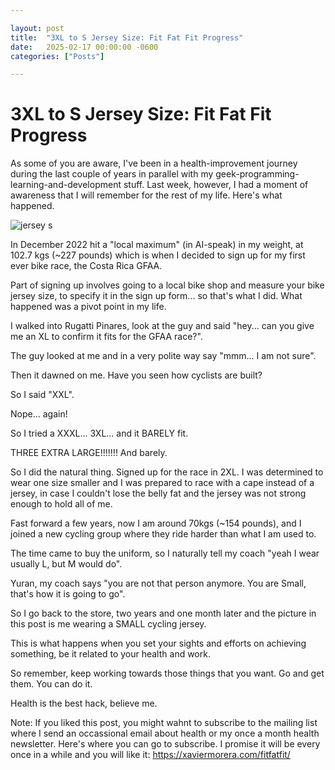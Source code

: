 ```yaml
---

layout: post
title:  "3XL to S Jersey Size: Fit Fat Fit Progress"
date:   2025-02-17 00:00:00 -0600
categories: ["Posts"] 

---
```


# 3XL to S Jersey Size: Fit Fat Fit Progress
As some of you are aware, I've been in a health-improvement journey during the last couple of years in parallel with my geek-programming-learning-and-development stuff. Last week, however, I had a moment of awareness that I will remember for the rest of my life. Here's what happened.

![jersey s](/images/2025/Jersey%20S.HEIC)


In December 2022 hit a "local maximum" (in AI-speak) in my weight, at 102.7 kgs (~227 pounds) which is when I decided to sign up for my first ever bike race, the Costa Rica GFAA.

Part of signing up involves going to a local bike shop and measure your bike jersey size, to specify it in the sign up form... so that's what I did. What happened was a pivot point in my life.

I walked into Rugatti Pinares, look at the guy and said "hey... can you give me an XL to confirm it fits for the GFAA race?".

The guy looked at me and in a very polite way say "mmm... I am not sure".

Then it dawned on me. Have you seen how cyclists are built?

So I said "XXL".

Nope... again!

So I tried a XXXL... 3XL... and it BARELY fit.

THREE EXTRA LARGE!!!!!!! And barely.

So I did the natural thing. Signed up for the race in 2XL. I was determined to wear one size smaller and I was prepared to race with a cape instead of a jersey, in case I couldn't lose the belly fat and the jersey was not strong enough to hold all of me.

Fast forward a few years, now I am around 70kgs (~154 pounds), and I joined a new cycling group where they ride harder than what I am used to.

The time came to buy the uniform, so I naturally tell my coach "yeah I wear usually L, but M would do".

Yuran, my coach says "you are not that person anymore. You are Small, that's how it is going to go".

So I go back to the store, two years and one month later and the picture in this post is me wearing a SMALL cycling jersey.

This is what happens when you set your sights and efforts on achieving something, be it related to your health and work.

So remember, keep working towards those things that you want. Go and get them. You can do it.

Health is the best hack, believe me.

Note: If you liked this post, you might wahnt to subscribe to the mailing list where I send an occassional email about health or my once a month health newsletter. Here's where you can go to subscribe. I promise it will be every once in a while and you will like it: https://xaviermorera.com/fitfatfit/
 
